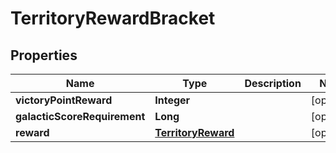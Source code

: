 

# TerritoryRewardBracket


## Properties

| Name | Type | Description | Notes |
|------------ | ------------- | ------------- | -------------|
|**victoryPointReward** | **Integer** |  |  [optional] |
|**galacticScoreRequirement** | **Long** |  |  [optional] |
|**reward** | [**TerritoryReward**](TerritoryReward.md) |  |  [optional] |



